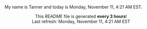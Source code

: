 My name is Tanner and today is Monday, November 11, 4:21 AM EST.

<p align="center">This <i>README</i> file is generated <b>every 3 hours</b>!</br>Last refresh: Monday, November 11, 4:21 AM EST<br /></p>
